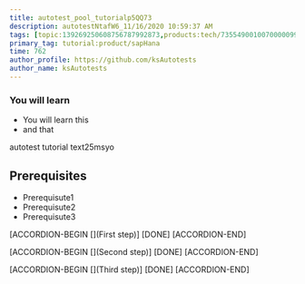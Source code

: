 ```yaml
---
title: autotest_pool_tutorialp5QQ73
description: autotestNtafW6_11/16/2020 10:59:37 AM
tags: [topic:139269250608756787992873,products:tech/73554900100700000996,tutorial:experience/advanced]
primary_tag: tutorial:product/sapHana
time: 762
author_profile: https://github.com/ksAutotests
author_name: ksAutotests
---
```

### You will learn
- You will learn this
- and that

autotest tutorial text25msyo

## Prerequisites
- Prerequisute1
- Prerequisute2
- Prerequisute3

[ACCORDION-BEGIN [](First step)]
[DONE]
[ACCORDION-END]

[ACCORDION-BEGIN [](Second step)]
[DONE]
[ACCORDION-END]

[ACCORDION-BEGIN [](Third step)]
[DONE]
[ACCORDION-END]

